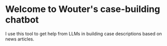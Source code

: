 # Welcome to Wouter's case-building chatbot
I use this tool to get help from LLMs in building case descriptions based on news articles.
